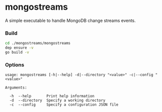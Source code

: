 # mongostreams

A simple executable to handle MongoDB change streams events. 

### Build 

```sh
cd ./mongostreams/mongostreams
dep ensure -v 
go build -v
```

### Options 

```
usage: mongostreams [-h|--help] -d|--directory "<value>" -c|--config "<value>"

Arguments:

  -h  --help       Print help information
  -d  --directory  Specify a working directory
  -c  --config     Specify a configuration JSON file
```
